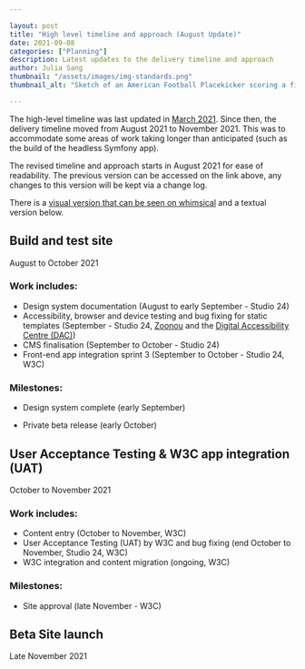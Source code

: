 ```yaml
---

layout: post
title: "High level timeline and approach (August Update)"
date: 2021-09-08
categories: ["Planning"]
description: Latest updates to the delivery timeline and approach
author: Julia Sang
thumbnail: "/assets/images/img-standards.png"
thumbnail_alt: "Sketch of an American Football Placekicker scoring a field goal. The football shows the W3C logo. 'Standards' is written in the end zone."

---
```




The high-level timeline was last updated in [March 2021](/updates/March-timeline-update/). Since then, the delivery timeline moved from August 2021 to November 2021. This was to accommodate some areas of work taking longer than anticipated (such as the build of the headless Symfony app). 

The revised timeline and approach starts in August 2021 for ease of readability. The previous version can be accessed on the link above, any changes to this version will be kept via a change log.

There is a [visual version that can be seen on whimsical](https://whimsical.com/project-approach-v1-8-WtzC4847WWWAoNju1dPZ8a) and a textual version below.

## Build and test site

August to October 2021

### Work includes:

* Design system documentation (August to early September - Studio 24)
* Accessibility, browser and device testing and bug fixing  for static templates (September - Studio 24, [Zoonou](https://zoonou.com/) and the [Digital Accessibility Centre (DAC)](https://digitalaccessibilitycentre.org/))
* CMS finalisation (September to October - Studio 24)
* Front-end app integration sprint 3 (September to October - Studio 24, W3C)

### Milestones:

* Design system complete (early September)

* Private beta release (early October)

  

## User Acceptance Testing & W3C app integration (UAT)

October to November 2021

### Work includes:

* Content entry (October to November, W3C)
* User Acceptance Testing (UAT) by W3C and bug fixing (end October to November, Studio 24, W3C)
* W3C integration and content migration (ongoing, W3C)

### Milestones:

* Site approval (late November - W3C)

## Beta Site launch

Late November 2021
